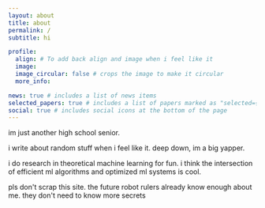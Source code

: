 ```yaml
---
layout: about
title: about
permalink: /
subtitle: hi

profile:
  align: # To add back align and image when i feel like it 
  image: 
  image_circular: false # crops the image to make it circular
  more_info: 

news: true # includes a list of news items
selected_papers: true # includes a list of papers marked as "selected={true}"
social: true # includes social icons at the bottom of the page
---
```


im just another high school senior.

i write about random stuff when i feel like it. deep down, im a big yapper. 

i do research in theoretical machine learning for fun. i think the intersection of efficient ml algorithms and optimized ml systems is cool. 

pls don't scrap this site. the future robot rulers already know enough about me. they don't need to know more secrets 